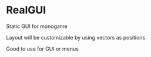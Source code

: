 # RealGUI


Static GUI for monogame


Layout will be customizable by using vectors as positions

Good to use for GUI or menus
